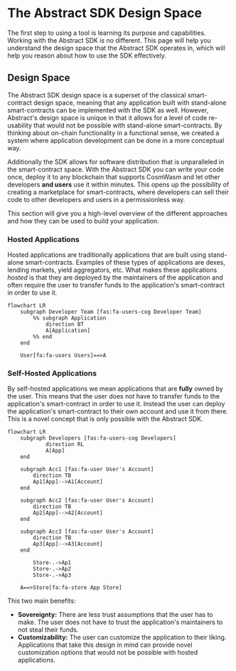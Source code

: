 # The Abstract SDK Design Space

The first step to using a tool is learning its purpose and capabilities. Working with the Abstract SDK is no different. This page will help you understand the design space that the Abstract SDK operates in, which will help you reason about how to use the SDK effectively.

## Design Space

The Abstract SDK design space is a superset of the classical smart-contract design space, meaning that any application built with stand-alone smart-contracts can be implemented with the SDK as well. However, Abstract's design space is unique in that it allows for a level of code re-usability that would not be possible with stand-alone smart-contracts. By thinking about on-chain functionality in a functional sense, we created a system where application development can be done in a more conceptual way.

Additionally the SDK allows for software distribution that is unparalleled in the smart-contract space. With the Abstract SDK you can write your code once, deploy it to any blockchain that supports CosmWasm and let other developers **and users** use it within minutes. This opens up the possibility of creating a marketplace for smart-contracts, where developers can sell their code to other developers and users in a permissionless way.

This section will give you a high-level overview of the different approaches and how they can be used to build your application.

### Hosted Applications

Hosted applications are traditionally applications that are built using stand-alone smart-contracts. Examples of these types of applications are dexes, lending markets, yield aggregators, etc. What makes these applications *hosted* is that they are deployed by the maintainers of the application and often require the user to transfer funds to the application's smart-contract in order to use it.

```mermaid
flowchart LR
    subgraph Developer Team [fas:fa-users-cog Developer Team]
        %% subgraph Application
            direction BT
            A[Application]
        %% end
    end

    User[fa:fa-users Users]==>A

```

### Self-Hosted Applications

By self-hosted applications we mean applications that are **fully** owned by the user. This means that the user does not have to transfer funds to the application's smart-contract in order to use it. Instead the user can deploy the application's smart-contract to their own account and use it from there. This is a novel concept that is only possible with the Abstract SDK.

```mermaid
flowchart LR
    subgraph Developers [fas:fa-users-cog Developers]
            direction RL
            A[App]
    end

    subgraph Acc1 [fas:fa-user User's Account]
        direction TB
        Ap1[App]-->A1[Account]
    end

    subgraph Acc2 [fas:fa-user User's Account]
        direction TB
        Ap2[App]-->A2[Account]
    end

    subgraph Acc3 [fas:fa-user User's Account]
        direction TB
        Ap3[App]-->A3[Account]
    end

        Store-.->Ap1
        Store-.->Ap2
        Store-.->Ap3

    A==>Store[fa:fa-store App Store]
```

This two main benefits:

- **Sovereignty:** There are less trust assumptions that the user has to make. The user does not have to trust the application's maintainers to not steal their funds.
- **Customizability:** The user can customize the application to their liking. Applications that take this design in mind can provide novel customization options that would not be possible with hosted applications.
